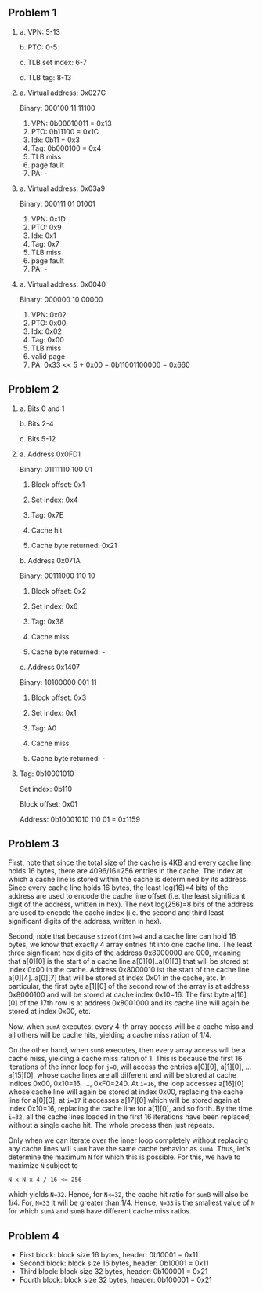 ## Problem 1

1. a. VPN: 5-13

   b. PTO: 0-5
   
   c. TLB set index: 6-7
   
   d. TLB tag: 8-13
   
2. a. Virtual address: 0x027C

      Binary: 000100 11 11100

      1. VPN: 0b00010011 = 0x13
      2. PTO: 0b11100 = 0x1C
      3. Idx: 0b11 = 0x3
      4. Tag: 0b000100 = 0x4
      5. TLB miss
      6. page fault
      7. PA: -
   
2. a. Virtual address: 0x03a9

      Binary: 000111 01 01001

      1. VPN: 0x1D
      2. PTO: 0x9
      3. Idx: 0x1
      4. Tag: 0x7
      5. TLB miss
      6. page fault
      7. PA: -

2. a. Virtual address: 0x0040

      Binary: 000000 10 00000

      1. VPN: 0x02
      2. PTO: 0x00
      3. Idx: 0x02
      4. Tag: 0x00
      5. TLB miss
      6. valid page
      7. PA: 0x33 << 5 + 0x00 = 0b11001100000 = 0x660

## Problem 2

1. a. Bits 0 and 1
   
   b. Bits 2-4
   
   c. Bits 5-12

1. a. Address 0x0FD1

   Binary: 01111110 100 01

   1. Block offset: 0x1
   
   2. Set index: 0x4
   
   3. Tag: 0x7E

   4. Cache hit
   
   5. Cache byte returned: 0x21

   
   b. Address 0x071A
   
   Binary: 00111000 110 10
   
   1. Block offset: 0x2
   
   2. Set index: 0x6
   
   3. Tag: 0x38

   4. Cache miss
   
   5. Cache byte returned: -

   c. Address 0x1407
   
   Binary: 10100000 001 11

   1. Block offset: 0x3
   
   2. Set index: 0x1
   
   3. Tag: A0
   
   4. Cache miss
   
   5. Cache byte returned: -

3. Tag: 0b10001010

   Set index: 0b110
   
   Block offset: 0x01
   
   Address: 0b10001010 110 01 = 0x1159

## Problem 3

First, note that since the total size of the cache is 4KB and every
cache line holds 16 bytes, there are 4096/16=256 entries in the cache.
The index at which a cache line is stored within the cache is
determined by its address. Since every cache line holds 16 bytes, the
least log(16)=4 bits of the address are used to encode the cache line
offset (i.e. the least significant digit of the address, written in
hex). The next log(256)=8 bits of the address are used to encode the
cache index (i.e. the second and third least significant digits of the
address, written in hex).

Second, note that because `sizeof(int)=4` and a cache line can hold 16
bytes, we know that exactly 4 array entries fit into one cache
line. The least three significant hex digits of the address 0x8000000
are 000, meaning that a[0][0] is the start of a cache line
a[0][0]..a[0][3] that will be stored at index 0x00 in the
cache. Address 0x8000010 ist the start of the cache line
a[0][4]..a[0][7] that will be stored at index 0x01 in the cache,
etc. In particular, the first byte a[1][0] of the second row of the
array is at address 0x8000100 and will be stored at cache index
0x10=16. The first byte a[16][0] of the 17th row is at address
0x8001000 and its cache line will again be stored at index 0x00, etc.

Now, when `sumA` executes, every 4-th array access will be a cache
miss and all others will be cache hits, yielding a cache miss ration
of 1/4.

On the other hand, when `sumB` executes, then every array access will
be a cache miss, yielding a cache miss ration of 1. This is because
the first 16 iterations of the inner loop for `j=0`, will access the
entries a[0][0], a[1][0], ... a[15][0], whose cache lines are all
different and will be stored at cache indices 0x00, 0x10=16, ..., 0xF0=240. At
`i=16`, the loop accesses a[16][0] whose cache line will again be
stored at index 0x00, replacing the cache line for a[0][0], at `i=17` it
accesses a[17][0] which will be stored again at index 0x10=16, replacing
the cache line for a[1][0], and so forth. By the time `i=32`, all the
cache lines loaded in the first 16 iterations have been replaced,
without a single cache hit. The whole process then just repeats.

Only when we can iterate over the inner loop completely without
replacing any cache lines will `sumB` have the same cache behavior as
`sumA`. Thus, let's determine the maximum `N` for which this is
possible. For this, we have to maximize `N` subject to

`N x N x 4 / 16 <= 256`

which yields `N=32`. Hence, for `N<=32`, the cache hit ratio for
`sumB` will also be 1/4. For, `N=33` it will be greater than
1/4. Hence, `N=33` is the smallest value of `N` for which `sumA` and
`sumB` have different cache miss ratios.

## Problem 4

* First block: block size 16 bytes, header: 0b10001 = 0x11
* Second block: block size 16 bytes, header: 0b10001 = 0x11
* Third block: block size 32 bytes, header: 0b100001 = 0x21
* Fourth block: block size 32 bytes, header: 0b100001 = 0x21


